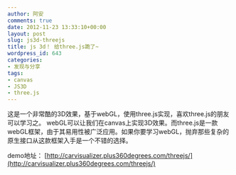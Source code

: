 ```yaml
---
author: 阿安
comments: true
date: 2012-11-23 13:33:10+00:00
layout: post
slug: js3d-threejs
title: js 3d！ 给three.js跪了~
wordpress_id: 643
categories:
- 发现与分享
tags:
- canvas
- JS3D
- three.js
---
```


这是一个非常酷的3D效果，基于webGL，使用three.js实现，喜欢three.js的朋友可以学习之。
webGL可以让我们在canvas上实现3D效果。而three.js是一款webGL框架，由于其易用性被广泛应用。如果你要学习webGL，抛弃那些复杂的原生接口从这款框架入手是一个不错的选择。

demo地址：
[http://carvisualizer.plus360degrees.com/threejs/](http://carvisualizer.plus360degrees.com/threejs/)
